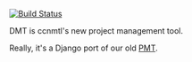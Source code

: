 [![Build Status](https://travis-ci.org/ccnmtl/dmt.svg?branch=master)](https://travis-ci.org/ccnmtl/dmt)

DMT is ccnmtl's new project management tool.

Really, it's a Django port of our old [PMT](https://github.com/ccnmtl/pmt/).
